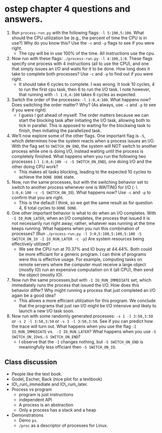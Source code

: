 # ostep chapter 4 questions and answers.

1. Run `process-run.py` with the following flags: `-l 5:100,5:100`. What should the CPU utilization be (e.g., the percent of time the CPU is in use?) Why do you know this? Use the `-c` and `-p` flags to see if you were right.
   - The cpy will be in use 100% of the time. All instructions use the cpu.
2. Now run with these flags: `./process-run.py -l 4:100,1:0`. These flags specify one process with 4 instructions (all to use the CPU), and one that simply issues an I/O and waits for it to be done. How long does it take to complete both processes? Use `-c` and `-p` to find out if you were right.
   - It should take 6 cycles to complete. I was wrong. It took 10 cycles, 4 to run the first cpu task, then 6 to run the I/O task. I note however, that running with `-l 1:0,4:100` takes 6 cycles as expected.
3. Switch the order of the processes: `-l 1:0,4:100`. What happens now? Does switching the order matter? Why? (As always, use `-c` and `-p` to see if you were right)
   - I guess I got ahead of myself. The order matters because we can start the blocking task after initiating the I/O task, allowing both to tick in parallel. This is apposed to waiting for the blockaing task to finish, then initiating the parallelized task.
4. We’ll now explore some of the other flags. One important flag is `-S`, which determines how the system reacts when a process issues an I/O. With the flag set to `SWITCH_ON_END`, the system will NOT switch to another process while one is doing I/O, instead waiting until the process is completely finished. What happens when you run the following two processes (`-l 1:0,4:100 -c -S SWITCH_ON_END`), one doing I/O and the other doing CPU work?
   - This makes all tasks blocking, leading to the expected 10 cycles to achieve the `DONE DONE` state.
5. Now, run the same processes, but with the switching behavior set to switch to another process whenever one is WAITING for I/O (`-l 1:0,4:100 -c -S SWITCH_ON_IO`). What happens now? Use `-c` and `-p` to confirm that you are right.
   - This is the default I think, so we get the same result as for question 4, 6 total cycles to `DONE DONE`.
6. One other important behavior is what to do when an I/O completes. With `-I IO_RUN_LATER`, when an I/O completes, the process that issued it is not necessarily run right away; rather, whatever was running at the time keeps running. What happens when you run this combination of processes? (Run `./process-run.py -l 3:0,5:100,5:100,5:100 -S SWITCH_ON_IO -I IO_RUN_LATER -c -p`) Are system resources being effectively utilized?
   - We see the CPU run at 70.37% and IO busy at 44.44%. Both could be more efficiant for a generic program. I can think of programs were this is effective usage. For example, computing tasks on remote servers where the computer must receive a large object (mostly IO) run an expensive computation on it (all CPU), then send the object (mostly IO).
7. Now run the same processes,but with `-I IO_RUN_IMMEDIATE` set, which immediately runs the process that issued the I/O. How does this behavior differ? Why might running a process that just completed an I/O again be a good idea?
   - This allows a more efficiant utilization for this program. We conclude that the programs that just ran I/O might be I/O intensive and likely to launch a new I/O task soon.
8. Now run with some randomly generated processes: `-s 1 -l 3:50,3:50` or `-s 2 -l 3:50,3:50` or `-s 3 -l 3:50,3:50`. See if you can predict how the trace will turn out. What happens when you use the flag `-I IO_RUN_IMMEDIATE` vs. ` -I IO_RUN_LATER`? What happens when you use `-S SWITCH_ON_IO`vs.`-S SWITCH_ON_END`?
   - I observe that the `-I` changes nothing, but `-S SWITCH_ON_END` is meaningfully less officiant then `-S SWITCH_ON_IO`.

## Class discussion

- People like the text book.
- Godel, Escher, Back (nice plot for a textbook)
- IO\\\_run\\\_immediate and IO\\\_run\\\_later.
- Process vs program
  - program is just instructions
  - independent API
  - A process is an abstraction
  - Only a process has a stack and a heap
- Demonstrations
  - Demo `ps`.
  - `/proc` as a descriptor of processes for Linux.
